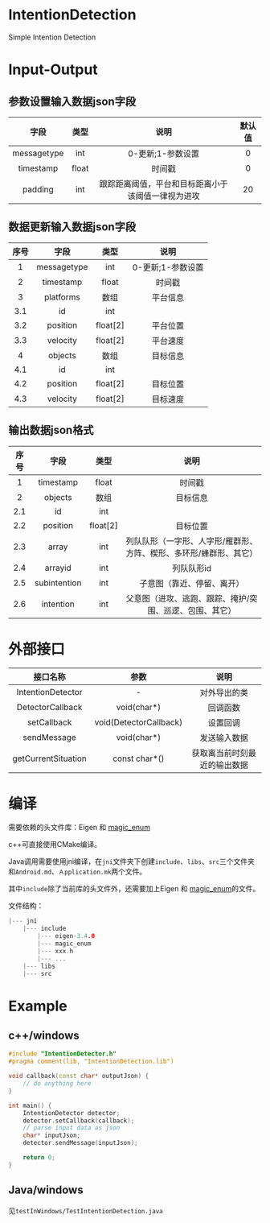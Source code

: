 # IntentionDetection
Simple Intention Detection

# Input-Output
## 参数设置输入数据json字段
| 字段 | 类型 | 说明 | 默认值 |
|:---:|:---:|:---:|:---:|
| messagetype | int | 0-更新;1-参数设置 | 0 |
| timestamp | float | 时间戳 | 0 |
| padding | int | 跟踪距离阈值，平台和目标距离小于该阈值一律视为进攻 | 20 |
## 数据更新输入数据json字段
| 序号 | 字段 | 类型 | 说明 | 
|:---:|:---:|:---:|:---:|
| 1 | messagetype | int | 0-更新;1-参数设置 |
| 2 | timestamp | float | 时间戳 |
| 3 | platforms | 数组 | 平台信息 |
| 3.1 | id | int | | 
| 3.2| position | float[2] | 平台位置 | 
| 3.3| velocity | float[2] | 平台速度 |
| 4| objects | 数组 | 目标信息 | 
| 4.1 | id | int | | 
| 4.2 | position | float[2] | 目标位置 | 
| 4.3 | velocity | float[2] | 目标速度 |
## 输出数据json格式
| 序号 | 字段 | 类型 | 说明 | 
|:---:|:---:|:---:|:---:|
| 1 | timestamp | float | 时间戳 |
| 2 | objects | 数组 | 目标信息 | 
| 2.1 | id | int | | 
| 2.2 | position | float[2] | 目标位置 | 
| 2.3 | array | int | 列队队形（一字形、人字形/雁群形、方阵、楔形、多环形/蜂群形、其它） | 
| 2.4 | arrayid | int | 列队队形id |
| 2.5 | subintention | int | 子意图（靠近、停留、离开） |
| 2.6 | intention | int | 父意图（进攻、逃跑、跟踪、掩护/突围、巡逻、包围、其它） |

# 外部接口
| 接口名称 | 参数 | 说明 | 
|:---:|:---:|:---:|
| IntentionDetector | - | 对外导出的类 |
| DetectorCallback | void(char*) | 回调函数 | 
| setCallback | void(DetectorCallback) | 设置回调 |
| sendMessage | void(char*) | 发送输入数据 |
| getCurrentSituation | const char*() | 获取离当前时刻最近的输出数据 |

# 编译 
需要依赖的头文件库：Eigen 和 [magic_enum](https://github.com/Neargye/magic_enum)

c++可直接使用CMake编译。

Java调用需要使用jni编译，在`jni`文件夹下创建`include`、`libs`、`src`三个文件夹和`Android.md`、`Ａpplication.mk`两个文件。

其中`include`除了当前库的头文件外，还需要加上Eigen 和 [magic_enum](https://github.com/Neargye/magic_enum)的文件。

文件结构：
```c++
|--- jni
    |--- include
        |--- eigen-3.4.0
        |--- magic_enum
        |--- xxx.h
        |--- ...
    |--- libs
    |--- src
```

# Example
## c++/windows
```c++
#include "IntentionDetector.h"
#pragma comment(lib, "IntentionDetection.lib")

void callback(const char* outputJson) {
    // do anything here
}

int main() {
    IntentionDetector detector;
    detector.setCallback(callback);
    // parse input data as json
    char* inputJson;
    detector.sendMessage(inputJson);

    return 0;
}
```
## Java/windows
见`testInWindows/TestIntentionDetection.java`
